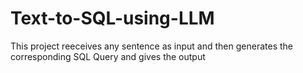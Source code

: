 # Text-to-SQL-using-LLM
This project reeceives any sentence as input and then generates the corresponding SQL Query and gives the output
